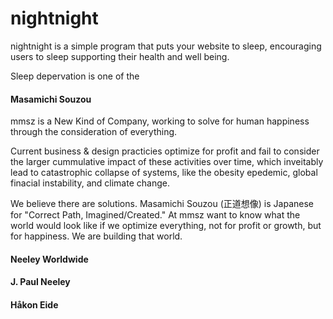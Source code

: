 # nightnight
nightnight is a simple program that puts your website to sleep, encouraging users to sleep supporting their health and well being.

Sleep depervation is one of the 

#### Masamichi Souzou

mmsz is a New Kind of Company, working to solve for human happiness through the consideration of everything.

Current business & design practicies optimize for profit and fail to consider the larger cummulative impact of these activities over time, which inveitably lead to catastrophic collapse of systems, like the obesity epedemic, global finacial instability, and climate change.

We believe there are solutions. Masamichi Souzou (正道想像) is Japanese for "Correct Path, Imagined/Created." At mmsz want to know what the world would look like if we optimize everything, not for profit or growth, but for happiness. We are building that world.

#### Neeley Worldwide

#### J. Paul Neeley

#### Håkon Eide


